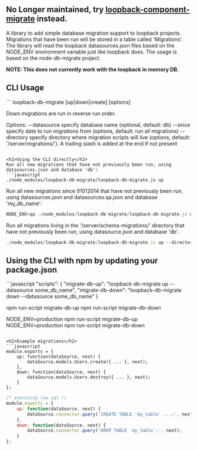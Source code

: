 <h2>No Longer maintained, try <a href="https://github.com/fullcube/loopback-component-migrate">loopback-component-migrate</a> instead.</h2>


A library to add simple database migration support to loopback projects.
Migrations that have been run will be stored in a table called 'Migrations'.
The library will read the loopback datasources.json files based on the NODE_ENV environment variable just like loopback does.
The usage is based on the node-db-migrate project.

<strong>NOTE: This does not currently work with the loopback in memory DB.</strong>

<h2>CLI Usage</h2>
```
loopback-db-migrate [up|down|create] [options]

Down migrations are run in reverse run order.

Options:
  --datasource specify database name (optional, default: db)
  --since specify date to run migrations from (options, default: run all migrations)
  --directory specify directory where migration scripts will live (options, default: '/server/migrations/'). A trailing slash is added at the end if not present 
```

<h2>Using the CLI directly</h2>
Run all new migrations that have not previously been run, using datasources.json and database 'db':
```javascript
./node_modules/loopback-db-migrate/loopback-db-migrate.js up
```

Run all new migrations since 01012014 that have not previously been run, using datasources.json and datasources.qa.json and database 'my_db_name':
```javascript
NODE_ENV=qa ./node_modules/loopback-db-migrate/loopback-db-migrate.js up --datasource my_db_name --since 01012014
```

Run all migrations living in the '/server/schema-migrations/' directory that have not previously been run, using datasource.json and database 'db'.
```javascript
./node_modules/loopback-db-migrate/loopback-db-migrate.js up --directory /server/schema-migrations/
```

<h2>Using the CLI with npm by updating your package.json</h2>
```javascript
"scripts": {
  "migrate-db-up": "loopback-db-migrate up --datasource some_db_name",
  "migrate-db-down": "loopback-db-migrate down --datasource some_db_name"
}

npm run-script migrate-db-up
npm run-script migrate-db-down

NODE_ENV=production npm run-script migrate-db-up
NODE_ENV=production npm run-script migrate-db-down
```

<h2>Example migrations</h2>
```javascript
module.exports = {
    up: function(dataSource, next) {
        dataSource.models.Users.create({ ... }, next);
    },
    down: function(dataSource, next) {
        dataSource.models.Users.destroy({ ... }, next);
    }
};
```
```javascript
/* executing raw sql */
module.exports = {
    up: function(dataSource, next) {
        dataSource.connector.query('CREATE TABLE `my_table` ...;', next);
    },
    down: function(dataSource, next) {
        dataSource.connector.query('DROP TABLE `my_table`;', next);
    }
};
```
